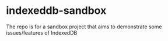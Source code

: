 # indexeddb-sandbox
The repo is for a sandbox project that aims to demonstrate some issues/features of IndexedDB
